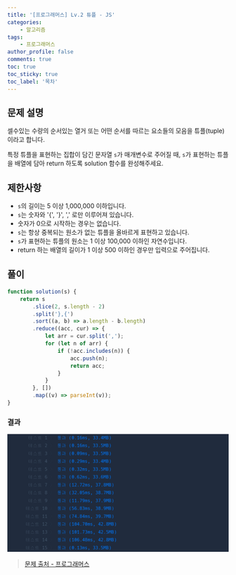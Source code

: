 ```yaml
---
title: '[프로그래머스] Lv.2 튜플 - JS'
categories:
    - 알고리즘
tags:
    - 프로그래머스
author_profile: false
comments: true
toc: true
toc_sticky: true
toc_label: '목차'
---
```


## 문제 설명

셀수있는 수량의 순서있는 열거 또는 어떤 순서를 따르는 요소들의 모음을 튜플(tuple)이라고 합니다.

특정 튜플을 표현하는 집합이 담긴 문자열 `s`가 매개변수로 주어질 때, `s`가 표현하는 튜플을 배열에 담아 return 하도록 solution 함수를 완성해주세요.

## 제한사항

-   `s`의 길이는 5 이상 1,000,000 이하입니다.
-   `s`는 숫자와 '{', '}', ',' 로만 이루어져 있습니다.
-   숫자가 0으로 시작하는 경우는 없습니다.
-   `s`는 항상 중복되는 원소가 없는 튜플을 올바르게 표현하고 있습니다.
-   `s`가 표현하는 튜플의 원소는 1 이상 100,000 이하인 자연수입니다.
-   return 하는 배열의 길이가 1 이상 500 이하인 경우만 입력으로 주어집니다.

## 풀이

```javascript
function solution(s) {
    return s
        .slice(2, s.length - 2)
        .split('},{')
        .sort((a, b) => a.length - b.length)
        .reduce((acc, cur) => {
            let arr = cur.split(',');
            for (let n of arr) {
                if (!acc.includes(n)) {
                    acc.push(n);
                    return acc;
                }
            }
        }, [])
        .map((v) => parseInt(v));
}
```

### 결과

![result1](/assets/images/2023/10/24/algorithm-103-result1.png)

> [문제 출처 - 프로그래머스](https://school.programmers.co.kr/learn/courses/30/lessons/64065)

